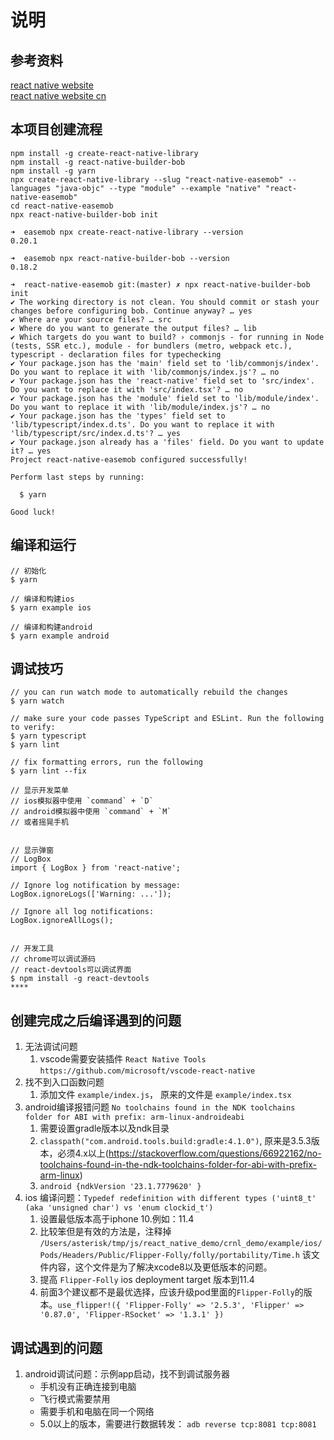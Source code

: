# 说明

## 参考资料
[react native website](https://reactnative.dev/)  
[react native website cn](https://reactnative.cn/)  

## 本项目创建流程
```~bash
npm install -g create-react-native-library
npm install -g react-native-builder-bob
npm install -g yarn
npx create-react-native-library --slug "react-native-easemob" --languages "java-objc" --type "module" --example "native" "react-native-easemob"
cd react-native-easemob
npx react-native-builder-bob init

```

```~bash
➜  easemob npx create-react-native-library --version
0.20.1
```

```~bash
➜  easemob npx react-native-builder-bob --version
0.18.2
```

```~bash
➜  react-native-easemob git:(master) ✗ npx react-native-builder-bob init
✔ The working directory is not clean. You should commit or stash your changes before configuring bob. Continue anyway? … yes
✔ Where are your source files? … src
✔ Where do you want to generate the output files? … lib
✔ Which targets do you want to build? › commonjs - for running in Node (tests, SSR etc.), module - for bundlers (metro, webpack etc.), typescript - declaration files for typechecking
✔ Your package.json has the 'main' field set to 'lib/commonjs/index'. Do you want to replace it with 'lib/commonjs/index.js'? … no
✔ Your package.json has the 'react-native' field set to 'src/index'. Do you want to replace it with 'src/index.tsx'? … no
✔ Your package.json has the 'module' field set to 'lib/module/index'. Do you want to replace it with 'lib/module/index.js'? … no
✔ Your package.json has the 'types' field set to 'lib/typescript/index.d.ts'. Do you want to replace it with 'lib/typescript/src/index.d.ts'? … yes
✔ Your package.json already has a 'files' field. Do you want to update it? … yes
Project react-native-easemob configured successfully!

Perform last steps by running:

  $ yarn

Good luck!
```


## 编译和运行
```~bash
// 初始化
$ yarn

// 编译和构建ios
$ yarn example ios

// 编译和构建android
$ yarn example android
```

## 调试技巧
```~bash
// you can run watch mode to automatically rebuild the changes
$ yarn watch

// make sure your code passes TypeScript and ESLint. Run the following to verify:
$ yarn typescript
$ yarn lint

// fix formatting errors, run the following
$ yarn lint --fix

// 显示开发菜单
// ios模拟器中使用 `command` + `D`
// android模拟器中使用 `command` + `M`
// 或者摇晃手机


// 显示弹窗
// LogBox
import { LogBox } from 'react-native';

// Ignore log notification by message:
LogBox.ignoreLogs(['Warning: ...']);

// Ignore all log notifications:
LogBox.ignoreAllLogs();


// 开发工具
// chrome可以调试源码
// react-devtools可以调试界面
$ npm install -g react-devtools
****

```


## 创建完成之后编译遇到的问题
1. 无法调试问题  
   1. vscode需要安装插件 `React Native Tools` `https://github.com/microsoft/vscode-react-native`
2. 找不到入口函数问题
   1. 添加文件 `example/index.js`， 原来的文件是 `example/index.tsx`  
3. android编译报错问题 `No toolchains found in the NDK toolchains folder for ABI with prefix: arm-linux-androideabi`
   1. 需要设置gradle版本以及ndk目录
   2. `classpath("com.android.tools.build:gradle:4.1.0")`, 原来是3.5.3版本，必须4.x以上(https://stackoverflow.com/questions/66922162/no-toolchains-found-in-the-ndk-toolchains-folder-for-abi-with-prefix-arm-linux)  
   3. `android {ndkVersion '23.1.7779620' }`
4. ios 编译问题：`Typedef redefinition with different types ('uint8_t' (aka 'unsigned char') vs 'enum clockid_t')`
   1. 设置最低版本高于iphone 10.例如：11.4
   2. 比较笨但是有效的方法是，注释掉 `/Users/asterisk/tmp/js/react_native_demo/crnl_demo/example/ios/Pods/Headers/Public/Flipper-Folly/folly/portability/Time.h` 该文件内容，这个文件是为了解决xcode8以及更低版本的问题。
   3. 提高 `Flipper-Folly` ios deployment target 版本到11.4
   4. 前面3个建议都不是最优选择，应该升级pod里面的`Flipper-Folly`的版本。`use_flipper!({ 'Flipper-Folly' => '2.5.3', 'Flipper' => '0.87.0', 'Flipper-RSocket' => '1.3.1' })`




## 调试遇到的问题
1. android调试问题：示例app启动，找不到调试服务器
   * 手机没有正确连接到电脑
   * 飞行模式需要禁用
   * 需要手机和电脑在同一个网络
   * 5.0以上的版本，需要进行数据转发： `adb reverse tcp:8081 tcp:8081`

